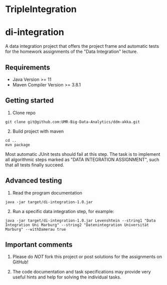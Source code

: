 # TripleIntegration
# di-integration
A data integration project that offers the project frame and automatic tests for the homework assignments of the "Data Integration" lecture.

## Requirements
- Java Version >= 11
- Maven Compiler Version >= 3.8.1

## Getting started
1. Clone repo
  ```
  git clone git@github.com:UMR-Big-Data-Analytics/ddm-akka.git
  ```

2. Build project with maven
  ```
  cd ..
  mvn package
  ```

Most automatic JUnit tests should fail at this step. The task is to implement all algorithmic steps marked as "DATA INTEGRATION ASSIGNMENT", such that all tests finally succeed.

## Advanced testing

1. Read the program documentation
  ```
  java -jar target/di-integration-1.0.jar
  ```

2. Run a specific data integration step, for example:
  ```
  java -jar target/di-integration-1.0.jar Levenshtein --string1 "Data Integration Uni Marburg" --string2 "Datenintegration Universität Marburg" --withDamerau true
  ```

## Important comments

1. Please do *NOT* fork this project or post solutions for the assignments on GitHub!

2. The code documentation and task specifications may provide very useful hints and help for solving the individual tasks.

